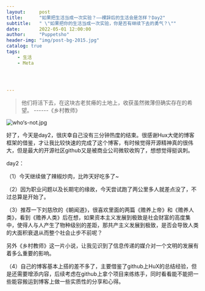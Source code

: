 ```yaml
---
layout:     post
title:      "如果把生活当成一次实验？——裸辞后的生活会是怎样？Day2"
subtitle:   " \"如果把你的生活当成一次实验，你是否有继续下去的勇气？\""
date:       2022-05-01 12:00:00
author:     "Puppetsho"
header-img: "img/post-bg-2015.jpg"
catalog: true
tags:
    - 生活
    - Meta




---
```


> 他们将活下去，在这块古老贫瘠的土地上，收获虽然微薄但确实存在的希望。 ------《乡村教师》

![who‘s-not.jpg](https://s2.loli.net/2022/05/03/BQw2CkSnKDpAjz8.jpg)

​	好了，今天是day2，很庆幸自己没有三分钟热度的结束。很感谢Hux大佬的博客框架的借鉴，才让我比较快速的完成了这个博客，有时候觉得开源精神真的很伟大，但是最大的开源社区github又是被商业公司微软收购了，想想觉得挺讽刺。

day2：

（1）今天继续做了辣椒炒肉，比昨天好吃多了~

（2）因为职业问题以及长期宅的缘故，今天尝试跑了两公里多人就差点没了，不过总算是开始了。

（3）推荐一下刘慈欣的《朝闻道》，很喜欢里面的两篇《赡养上帝》和《赡养人类》，看到《赡养人类》后在想，如果资本主义发展到极致是社会财富的高度集中，使得人与人产生了物种级别的差距，那共产主义发展到极致，是否会导致人类的大面积衰退从而整个社会止步不前呢？

另外《乡村教师》这一片小说，让我见识到了信息传递的媒介对一个文明的发展有着多么重要的影响。

（4）自己的博客基本上搭的差不多了，主要借鉴了github上HuX的总结经验，但是还需要增添内容，后续考虑在github上拿个项目来练练手，同时看看能不能把一些能容搬运到博客上做一些实质性的分享和心得。



